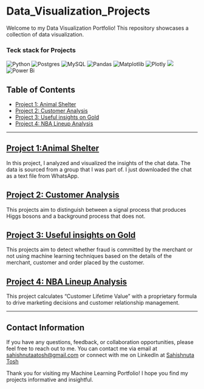 # Data_Visualization_Projects

Welcome to my Data Visualization Portfolio! This repository showcases a collection of data visualization.

### Teck stack for Projects 
![Python](https://img.shields.io/badge/python-3670A0?style=for-the-badge&logo=python&logoColor=ffdd54)
![Postgres](https://img.shields.io/badge/postgres-%23316192.svg?style=for-the-badge&logo=postgresql&logoColor=white)
![MySQL](https://img.shields.io/badge/mysql-%2300f.svg?style=for-the-badge&logo=mysql&logoColor=white)
![Pandas](https://img.shields.io/badge/pandas-%23150458.svg?style=for-the-badge&logo=pandas&logoColor=white)
![Matplotlib](https://img.shields.io/badge/Matplotlib-%23ffffff.svg?style=for-the-badge&logo=Matplotlib&logoColor=black)
![Plotly](https://img.shields.io/badge/Plotly-%233F4F75.svg?style=for-the-badge&logo=plotly&logoColor=white)
![](https://img.shields.io/badge/Tableau-E97627?style=for-the-badge&logo=Tableau&logoColor=white)
![Power Bi](https://img.shields.io/badge/power_bi-F2C811?style=for-the-badge&logo=powerbi&logoColor=black)

## Table of Contents

- [Project 1: Animal Shelter](https://github.com/Sahishnuta/Data_Visualization_Projects/tree/main/Animal_Shelter_Visualization)
- [Project 2: Customer Analysis](https://github.com/Sahishnuta/Data_Visualization_Projects/tree/main/Customer_Analysis)
- [Project 3: Useful insights on Gold](https://github.com/Sahishnuta/Data_Visualization_Projects/tree/main/Gold_DataSet)
- [Project 4: NBA Lineup Analysis](https://github.com/Sahishnuta/Data_Visualization_Projects/tree/main/NBA_Lineup_Analysis)
---
## [Project 1:Animal Shelter](https://github.com/Sahishnuta/Data_Visualization_Projects/tree/main/Animal_Shelter_Visualization)

In this project, I analyzed and visualized the insights of the chat data. The data is sourced from a group that I was part of. I just downloaded the chat as a text file from WhatsApp.

## [Project 2: Customer Analysis](https://github.com/Sahishnuta/Data_Visualization_Projects/tree/main/Customer_Analysis)

This projects aim to distinguish between a signal process that produces Higgs bosons and a background process that does not.

## [Project 3: Useful insights on Gold](https://github.com/Sahishnuta/Data_Visualization_Projects/tree/main/Gold_DataSet)

This projects aim to detect whether fraud is committed by the merchant or not using machine learning techniques based on the details of the merchant, customer and order placed by the customer.

## [Project 4: NBA Lineup Analysis](https://github.com/Sahishnuta/Data_Visualization_Projects/tree/main/NBA_Lineup_Analysis)

This project calculates “Customer Lifetime Value” with a proprietary formula to drive marketing decisions and customer relationship management.


---

## Contact Information
 
If you have any questions, feedback, or collaboration opportunities, please feel free to reach out to me. You can contact me via email at [sahishnutaatosh@gmail.com](mailto:isahishnutaatosh@gmail.com) or connect with me on LinkedIn at [Sahishnuta Tosh](https://www.linkedin.com/in/sahishnuta-tosh/)

Thank you for visiting my Machine Learning Portfolio! I hope you find my projects informative and insightful.

